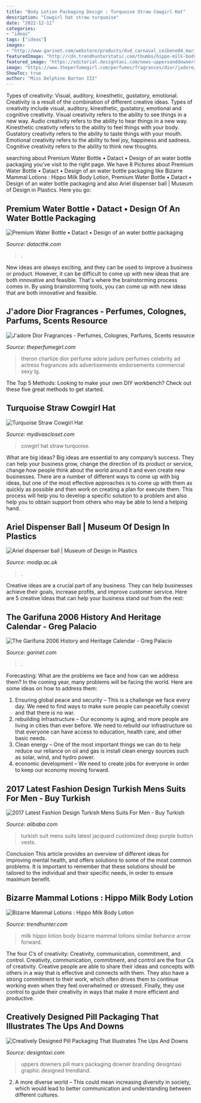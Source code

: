 ```yaml
---
title: "Body Lotion Packaging Design : Turquoise Straw Cowgirl Hat"
description: "Cowgirl hat straw turquoise"
date: "2022-12-11"
categories:
- "ideas"
tags: ["ideas"]
images:
- "http://www.garinet.com/webstore/products/dvd_carnaval_ceibeno04_mario_rod.jpg"
featuredImage: "http://cdn.trendhunterstatic.com/thumbs/hippo-milk-body-lotion.jpeg"
featured_image: "https://editorial.designtaxi.com/news-uppersanddowners130114/5.jpg"
image: "https://www.theperfumegirl.com/perfumes/fragrances/dior/jadore/images/jadore-dior-charlize-theron-lg.jpg"
ShowToc: true
author: "Miss Delphine Barton III"
---
```



Types of creativity: Visual, auditory, kinesthetic, gustatory, emotional.
Creativity is a result of the combination of different creative ideas. Types of creativity include visual, auditory, kinesthetic, gustatory, emotional and cognitive creativity. Visual creativity refers to the ability to see things in a new way. Audio creativity refers to the ability to hear things in a new way. Kinesthetic creativity refers to the ability to feel things with your body. Gustatory creativity refers to the ability to taste things with your mouth. Emotional creativity refers to the ability to feel joy, happiness and sadness. Cognitive creativity refers to the ability to think new thoughts.

	

		
searching about Premium Water Bottle • Datact • Design of an water bottle packaging you've visit to the right page. We have 8 Pictures about Premium Water Bottle • Datact • Design of an water bottle packaging like Bizarre Mammal Lotions : Hippo Milk Body Lotion, Premium Water Bottle • Datact • Design of an water bottle packaging and also Ariel dispenser ball | Museum of Design in Plastics. Here you go:
		
    
## Premium Water Bottle • Datact • Design Of An Water Bottle Packaging

<img loading=lazy src="http://datacthk.com/wp-content/uploads/2019/04/Mineral_Water_Bottle_LiveUp_D1-1.jpg" onerror="this.onerror=null;this.src='https://tse4.mm.bing.net/th?id=OIP.ctYmQb7kEbMSgUE7sFZGuwHaJ4&amp;pid=15.1';" alt="Premium Water Bottle • Datact • Design of an water bottle packaging">

_Source: datacthk.com_

>. 

	

New ideas are always exciting, and they can be used to improve a business or product. However, it can be difficult to come up with new ideas that are both innovative and feasible. That's where the brainstorming process comes in. By using brainstorming tools, you can come up with new ideas that are both innovative and feasible.

    
## J&#039;adore Dior Fragrances - Perfumes, Colognes, Parfums, Scents Resource

<img loading=lazy src="https://www.theperfumegirl.com/perfumes/fragrances/dior/jadore/images/jadore-dior-charlize-theron-lg.jpg" onerror="this.onerror=null;this.src='https://tse4.mm.bing.net/th?id=OIP.kRbRARd-UcJwBmrwzvybPQHaJa&amp;pid=15.1';" alt="J&#039;adore Dior Fragrances - Perfumes, Colognes, Parfums, Scents resource">

_Source: theperfumegirl.com_

>theron charlize dior perfume adore jadore perfumes celebrity ad actress fragrances ads advertisements endorsements commercial sexy lg. 

	

The Top 5 Methods:
Looking to make your own DIY workbench? Check out these five great methods to get started.

    
## Turquoise Straw Cowgirl Hat

<img loading=lazy src="https://s.yimg.com/aah/mydivascloset/turquoise-straw-cowgirl-hat-24.jpg" onerror="this.onerror=null;this.src='https://tse1.mm.bing.net/th?id=OIP.Il6RF-AvwqNfqNLspBcClAHaKV&amp;pid=15.1';" alt="Turquoise Straw Cowgirl Hat">

_Source: mydivascloset.com_

>cowgirl hat straw turquoise. 

	

What are big ideas?
Big ideas are essential to any company’s success. They can help your business grow, change the direction of its product or service, change how people think about the world around it and even create new businesses. There are a number of different ways to come up with big ideas, but one of the most effective approaches is to come up with them as quickly as possible and then work on creating a plan for execute them. This process will help you to develop a specific solution to a problem and also help you to obtain support from others who may be able to lend a helping hand.

    
## Ariel Dispenser Ball | Museum Of Design In Plastics

<img loading=lazy src="https://www.modip.ac.uk/sites/default/files/styles/dp_full/public/images/artefacts/006434_1.jpg?itok=KeGXeMnX" onerror="this.onerror=null;this.src='https://tse3.mm.bing.net/th?id=OIP.WiIKIeHEeqs2e_HQxhDnxgHaFj&amp;pid=15.1';" alt="Ariel dispenser ball | Museum of Design in Plastics">

_Source: modip.ac.uk_

>. 

	

Creative ideas are a crucial part of any business. They can help businesses achieve their goals, increase profits, and improve customer service. Here are 5 creative ideas that can help your business stand out from the rest:

    
## The Garifuna 2006 History And Heritage Calendar - Greg Palacio

<img loading=lazy src="http://www.garinet.com/webstore/products/dvd_carnaval_ceibeno04_mario_rod.jpg" onerror="this.onerror=null;this.src='https://tse3.mm.bing.net/th?id=OIP.VUDc1zG0E-dDEfpbB2b-UAHaJ4&amp;pid=15.1';" alt="The Garifuna 2006 History and Heritage Calendar - Greg Palacio">

_Source: garinet.com_

>. 

	

Forecasting: What are the problems we face and how can we address them?
In the coming year, many problems will be facing the world. Here are some ideas on how to address them: 
1. Ensuring global peace and security – This is a challenge we face every day. We need to find ways to make sure people can peacefully coexist and that there is no war. 
2. rebuilding infrastructure – Our economy is aging, and more people are living in cities than ever before. We need to rebuild our infrastructure so that everyone can have access to education, health care, and other basic needs. 
3. Clean energy – One of the most important things we can do to help reduce our reliance on oil and gas is install clean energy sources such as solar, wind, and hydro power. 
4. economic development – We need to create jobs for everyone in order to keep our economy moving forward.

    
## 2017 Latest Fashion Design Turkish Mens Suits For Men - Buy Turkish

<img loading=lazy src="https://sc02.alicdn.com/kf/HTB1ApTlSpXXXXXUXXXXq6xXFXXXO/200902053/HTB1ApTlSpXXXXXUXXXXq6xXFXXXO.jpg" onerror="this.onerror=null;this.src='https://tse3.mm.bing.net/th?id=OIP.BIiGiiU61Kdq9qu-y1PtJQHaLF&amp;pid=15.1';" alt="2017 Latest Fashion Design Turkish Mens Suits For Men - Buy Turkish">

_Source: alibaba.com_

>turkish suit mens suits latest jacquard customized deep purple button vests. 

	

Conclusion
This article provides an overview of different ideas for improving mental health, and offers solutions to some of the most common problems. It is important to remember that these solutions should be tailored to the individual and their specific needs, in order to ensure maximum benefit.

    
## Bizarre Mammal Lotions : Hippo Milk Body Lotion

<img loading=lazy src="http://cdn.trendhunterstatic.com/thumbs/hippo-milk-body-lotion.jpeg" onerror="this.onerror=null;this.src='https://tse1.mm.bing.net/th?id=OIP.Vb3taTEjz6ejQCRopKE1TgHaLH&amp;pid=15.1';" alt="Bizarre Mammal Lotions : Hippo Milk Body Lotion">

_Source: trendhunter.com_

>milk hippo lotion body bizarre mammal lotions similar behance arrow forward. 

	

The four C’s of creativity: Creativity, communication, commitment, and control.
Creativity, communication, commitment, and control are the four Cs of creativity. Creative people are able to share their ideas and concepts with others in a way that is effective and connects with them. They also have a strong commitment to their work, which often drives them to continue working even when they feel overwhelmed or stressed. Finally, they use control to guide their creativity in ways that make it more efficient and productive.

    
## Creatively Designed Pill Packaging That Illustrates The Ups And Downs

<img loading=lazy src="https://editorial.designtaxi.com/news-uppersanddowners130114/5.jpg" onerror="this.onerror=null;this.src='https://tse4.mm.bing.net/th?id=OIP.Zu3g98UxVAG_lnVdM_X7hQHaE9&amp;pid=15.1';" alt="Creatively Designed Pill Packaging That Illustrates The Ups And Downs">

_Source: designtaxi.com_

>uppers downers pill marx packaging downer branding designtaxi graphic designed trendland. 

	

2. A more diverse world – This could mean increasing diversity in society, which would lead to better communication and understanding between different cultures.

